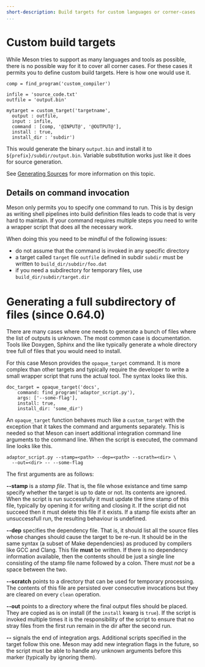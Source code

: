 ```yaml
---
short-description: Build targets for custom languages or corner-cases
...
```


# Custom build targets

While Meson tries to support as many languages and tools as possible,
there is no possible way for it to cover all corner cases. For these
cases it permits you to define custom build targets. Here is how one
would use it.

```meson
comp = find_program('custom_compiler')

infile = 'source_code.txt'
outfile = 'output.bin'

mytarget = custom_target('targetname',
  output : outfile,
  input : infile,
  command : [comp, '@INPUT@', '@OUTPUT@'],
  install : true,
  install_dir : 'subdir')
```

This would generate the binary `output.bin` and install it to
`${prefix}/subdir/output.bin`. Variable substitution works just like
it does for source generation.

See [Generating Sources](Generating-sources.md) for more information on this topic.

## Details on command invocation

Meson only permits you to specify one command to run. This is by
design as writing shell pipelines into build definition files leads to
code that is very hard to maintain. If your command requires multiple
steps you need to write a wrapper script that does all the necessary
work.

When doing this you need to be mindful of the following issues:

* do not assume that the command is invoked in any specific directory
* a target called `target` file `outfile` defined in subdir `subdir`
  must be written to `build_dir/subdir/foo.dat`
* if you need a subdirectory for temporary files, use
  `build_dir/subdir/target.dir`

# Generating a full subdirectory of files (since 0.64.0)

There are many cases where one needs to generate a bunch of files
where the list of outputs is unknown. The most common case is
documentation. Tools like Doxygen, Sphinx and the like typically
generate a whole directory tree full of files that you would need to
install.

For this case Meson provides the `opaque_target` command. It is more
complex than other targets and typically require the developer to
write a small wrapper script that runs the actual tool. The syntax
looks like this.

```meson
doc_target = opaque_target('docs',
    command: find_program('adaptor_script.py'),
    args: ['--some-flag'],
    install: true,
    install_dir: 'some_dir')
```

An `opaque_target` function behaves much like a `custom_target` with
the exception that it takes the command and arguments separately. This
is needed so that Meson can insert additional integration command line
arguments to the command line. When the script is executed, the
command line looks like this.

```
adaptor_script.py --stamp=<path> --dep=<path> --scrath=<dir> \
  --out=<dir> -- --some-flag
```

The first arguments are as follows:

**--stamp** is a _stamp file_. That is, the file whose existance and
    time samp specify whether the target is up to date or not. Its
    contents are ignored. When the script is run successfully it must
    update the time stamp of this file, typically by opening it for
    writing and closing it. If the script did not succeed then it must
    delete this file if it exists. If a stamp file exists after an
    unsuccessfull run, the resulting behaviour is undefined.

**--dep** specifies the dependency file. That is, it should list all
    the source files whose changes should cause the target to be
    re-run. It should be in the same syntax (a subset of Make
    dependencies) as produced by compilers like GCC and Clang. This
    file __must__ be written. If there is no dependency information
    available, then the contents should be just a single line
    consisting of the stamp file name followed by a colon. There must
    _not_ be a space between the two.

**--scratch** points to a directory that can be used for temporary
    processing. The contents of this file are persisted over
    consecutive invocations but they are cleared on every `clean`
    operation.

**--out** points to a directory where the final output files should be
    placed. They are copied as is on install (if the `install` kwarg
    is `true`). If the script is invoked multiple times it is the
    responsibility of the script to ensure that no stray files from
    the first run remain in the dir after the second run.

**--** signals the end of integration args. Additional scripts
     specified in the target follow this one. Meson may add new
     integration flags in the future, so the script must be able to
     handle any unknown arguments before this marker (typically by
     ignoring them).
